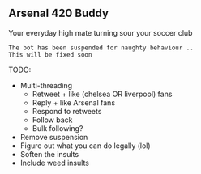 ## Arsenal 420 Buddy
Your everyday high mate turning sour your soccer club

```
The bot has been suspended for naughty behaviour ..
This will be fixed soon
```

TODO:
- Multi-threading
    - Retweet + like (chelsea OR liverpool) fans
    - Reply + like Arsenal fans 
    - Respond to retweets
    - Follow back
    - Bulk following?
- Remove suspension 
- Figure out what you can do legally (lol)
- Soften the insults
- Include weed insults

